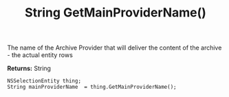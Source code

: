 ﻿---
uid: crmscript_ref_NSSelectionEntity_GetMainProviderName
title: String GetMainProviderName()
intellisense: NSSelectionEntity.GetMainProviderName
keywords: NSSelectionEntity, GetMainProviderName
so.topic: reference
---

The name of the Archive Provider that will deliver the content of the archive - the actual entity rows

**Returns:** String


```crmscript
NSSelectionEntity thing;
String mainProviderName  = thing.GetMainProviderName();
```



